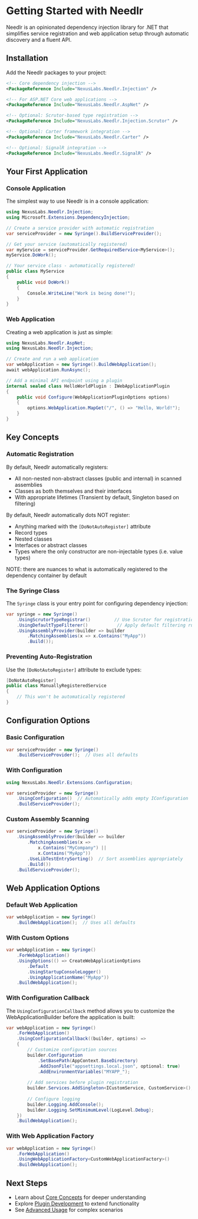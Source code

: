 # Getting Started with Needlr

Needlr is an opinionated dependency injection library for .NET that simplifies service registration and web application setup through automatic discovery and a fluent API.

## Installation

Add the Needlr packages to your project:

```xml
<!-- Core dependency injection -->
<PackageReference Include="NexusLabs.Needlr.Injection" />

<!-- For ASP.NET Core web applications -->
<PackageReference Include="NexusLabs.Needlr.AspNet" />

<!-- Optional: Scrutor-based type registration -->
<PackageReference Include="NexusLabs.Needlr.Injection.Scrutor" />

<!-- Optional: Carter framework integration -->
<PackageReference Include="NexusLabs.Needlr.Carter" />

<!-- Optional: SignalR integration -->
<PackageReference Include="NexusLabs.Needlr.SignalR" />
```

## Your First Application

### Console Application

The simplest way to use Needlr is in a console application:

```csharp
using NexusLabs.Needlr.Injection;
using Microsoft.Extensions.DependencyInjection;

// Create a service provider with automatic registration
var serviceProvider = new Syringe().BuildServiceProvider();

// Get your service (automatically registered)
var myService = serviceProvider.GetRequiredService<MyService>();
myService.DoWork();

// Your service class - automatically registered!
public class MyService
{
    public void DoWork()
    {
        Console.WriteLine("Work is being done!");
    }
}
```

### Web Application

Creating a web application is just as simple:

```csharp
using NexusLabs.Needlr.AspNet;
using NexusLabs.Needlr.Injection;

// Create and run a web application
var webApplication = new Syringe().BuildWebApplication();
await webApplication.RunAsync();

// Add a minimal API endpoint using a plugin
internal sealed class HelloWorldPlugin : IWebApplicationPlugin
{
    public void Configure(WebApplicationPluginOptions options)
    {
        options.WebApplication.MapGet("/", () => "Hello, World!");
    }
}
```

## Key Concepts

### Automatic Registration

By default, Needlr automatically registers:
- All non-nested non-abstract classes (public and internal) in scanned assemblies
- Classes as both themselves and their interfaces
- With appropriate lifetimes (Transient by default, Singleton based on filtering)

By default, Needlr automatically dots NOT register:
- Anything marked with the `[DoNotAutoRegister]` attribute
- Record types
- Nested classes
- Interfaces or abstract classes
- Types where the only constructor are non-injectable types (i.e. value types)

NOTE: there are nuances to what is automatically registered to the dependency
container by default 

### The Syringe Class

The `Syringe` class is your entry point for configuring dependency injection:

```csharp
var syringe = new Syringe()
    .UsingScrutorTypeRegistrar()         // Use Scrutor for registration
    .UsingDefaultTypeFilterer()           // Apply default filtering rules
    .UsingAssemblyProvider(builder => builder
        .MatchingAssemblies(x => x.Contains("MyApp"))
        .Build());
```

### Preventing Auto-Registration

Use the `[DoNotAutoRegister]` attribute to exclude types:

```csharp
[DoNotAutoRegister]
public class ManuallyRegisteredService
{
    // This won't be automatically registered
}
```

## Configuration Options

### Basic Configuration

```csharp
var serviceProvider = new Syringe()
    .BuildServiceProvider();  // Uses all defaults
```

### With Configuration

```csharp
using NexusLabs.Needlr.Extensions.Configuration;

var serviceProvider = new Syringe()
    .UsingConfiguration()  // Automatically adds empty IConfiguration
    .BuildServiceProvider();
```

### Custom Assembly Scanning

```csharp
var serviceProvider = new Syringe()
    .UsingAssemblyProvider(builder => builder
        .MatchingAssemblies(x => 
            x.Contains("MyCompany") || 
            x.Contains("MyApp"))
        .UseLibTestEntrySorting()  // Sort assemblies appropriately
        .Build())
    .BuildServiceProvider();
```

## Web Application Options

### Default Web Application

```csharp
var webApplication = new Syringe()
    .BuildWebApplication();  // Uses all defaults
```

### With Custom Options

```csharp
var webApplication = new Syringe()
    .ForWebApplication()
    .UsingOptions(() => CreateWebApplicationOptions
        .Default
        .UsingStartupConsoleLogger()
        .UsingApplicationName("MyApp"))
    .BuildWebApplication();
```

### With Configuration Callback

The `UsingConfigurationCallback` method allows you to customize the WebApplicationBuilder before the application is built:

```csharp
var webApplication = new Syringe()
    .ForWebApplication()
    .UsingConfigurationCallback((builder, options) =>
    {
        // Customize configuration sources
        builder.Configuration
            .SetBasePath(AppContext.BaseDirectory)
            .AddJsonFile("appsettings.local.json", optional: true)
            .AddEnvironmentVariables("MYAPP_");
        
        // Add services before plugin registration
        builder.Services.AddSingleton<ICustomService, CustomService>();
        
        // Configure logging
        builder.Logging.AddConsole();
        builder.Logging.SetMinimumLevel(LogLevel.Debug);
    })
    .BuildWebApplication();
```

### With Web Application Factory

```csharp
var webApplication = new Syringe()
    .ForWebApplication()
    .UsingWebApplicationFactory<CustomWebApplicationFactory>()
    .BuildWebApplication();
```

## Next Steps

- Learn about [Core Concepts](core-concepts.md) for deeper understanding
- Explore [Plugin Development](plugin-development.md) to extend functionality
- See [Advanced Usage](advanced-usage.md) for complex scenarios